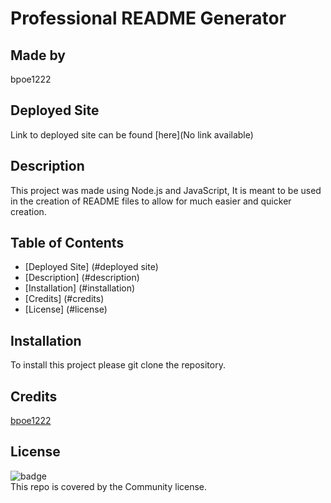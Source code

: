 
  # Professional README Generator

  ## Made by 
  bpoe1222

  ## Deployed Site
  Link to deployed site can be found [here](No link available)

  ## Description
  This project was made using Node.js and JavaScript, It is meant to be used in the creation of README files to allow for much easier and quicker creation.

  ## Table of Contents
  - [Deployed Site] (#deployed site)
  - [Description] (#description)
  - [Installation] (#installation)
  - [Credits] (#credits)
  - [License] (#license)

  ## Installation
  To install this project please git clone the repository.

  ## Credits
  [bpoe1222](https://github.com/bpoe1222)

  ## License
  ![badge](https://img.shields.io/badge/license-Community-brightgreen)
  <br>
  This repo is covered by the Community license.
